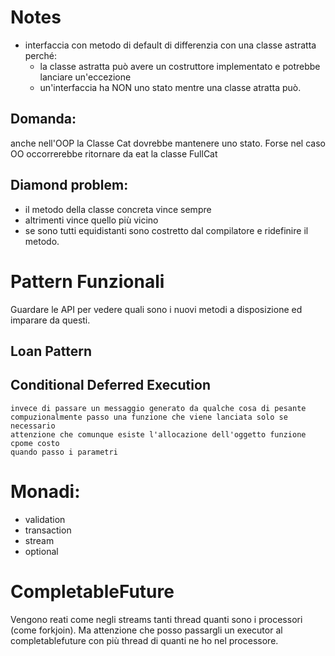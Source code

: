 # Notes

* interfaccia con metodo di default di differenzia con una classe astratta perché:
  * la classe astratta può avere un costruttore implementato e potrebbe lanciare un'eccezione 
  * un'interfaccia ha NON uno stato mentre una classe atratta può. 
  
  
## Domanda: 

anche nell'OOP la Classe Cat dovrebbe mantenere uno stato. Forse nel caso OO occorrerebbe ritornare da eat la classe FullCat


## Diamond problem: 
* il metodo della classe concreta vince sempre
* altrimenti vince quello più vicino
* se sono tutti equidistanti sono costretto dal compilatore e ridefinire il metodo.
 
# Pattern Funzionali

Guardare le API per vedere quali sono i nuovi metodi a disposizione ed imparare da questi. 

## Loan Pattern
## Conditional Deferred Execution
    invece di passare un messaggio generato da qualche cosa di pesante 
    compuzionalmente passo una funzione che viene lanciata solo se necessario
    attenzione che comunque esiste l'allocazione dell'oggetto funzione cpome costo
    quando passo i parametri 
    
# Monadi:
- validation
- transaction
- stream 
- optional

# CompletableFuture 
Vengono reati come negli streams tanti thread quanti sono i processori (come forkjoin). 
Ma attenzione che posso passargli un executor al completablefuture con più thread di 
quanti ne ho nel processore. 